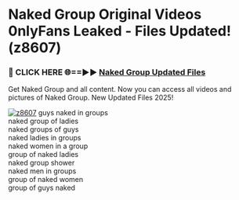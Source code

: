 # Naked Group Original Videos 0nlyFans Leaked - Files Updated! (z8607)

<h3>🔴 CLICK HERE 🌐==►► <a href="https://tinyurl.com/up5wt9bj" rel="nofollow">Naked Group Updated Files</a></h3>

Get Naked Group and all content. Now you can access all videos and pictures of Naked Group. New Updated Files 2025!

[![z8607](https://i.imgur.com/ABiUzMV.gif)](https://tinyurl.com/up5wt9bj)
guys naked in groups<br>
naked group of ladies<br>
naked groups of guys<br>
naked ladies in groups<br>
naked women in a group<br>
group of naked ladies<br>
naked group shower<br>
naked men in groups<br>
group of naked women<br>
group of guys naked
